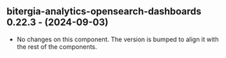   ## bitergia-analytics-opensearch-dashboards 0.22.3 - (2024-09-03)
  
  * No changes on this component. The version is bumped to align it
    with the rest of the components.
